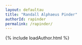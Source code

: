 ```yaml
---
layout: defaultau
title: "Randall Alphaeus Pinder"
authorId: rapinder
permalink: /rapinder/
---
```

{% include loadAuthor.html %}
<script>
    $(document).ready(function(){
        showAuthorBio('{{ page.authorId }}');
   });
</script>